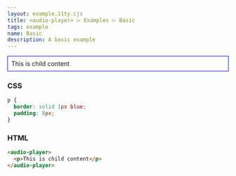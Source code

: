 ```yaml
---
layout: example.11ty.cjs
title: <audio-player> ⌲ Examples ⌲ Basic
tags: example
name: Basic
description: A basic example
---
```


<style>
  audio-player p {
    border: solid 1px blue;
    padding: 8px;
  }
</style>
<audio-player>
  <p>This is child content</p>
</audio-player>

<h3>CSS</h3>

```css
p {
  border: solid 1px blue;
  padding: 8px;
}
```

<h3>HTML</h3>

```html
<audio-player>
  <p>This is child content</p>
</audio-player>
```
